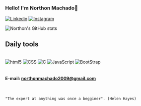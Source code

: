 ### Hello! I'm Northon Machado👋

[![Linkedin](https://img.shields.io/badge/LinkedIn-0077B5?style=for-the-badge&logo=linkedin&logoColor=white)](https://www.linkedin.com/in/northon-machado-7136b91a0/)
[![Instagram](https://img.shields.io/badge/Instagram-E4405F?style=for-the-badge&logo=instagram&logoColor=white)](https://instagram.com/northon_machado?igshid=YmMyMTA2M2Y=)

![Northon's GitHub stats](https://github-readme-stats.vercel.app/api?username=DevNorthon&show_icons=true&theme=merko)

## Daily tools

<div style="display: inline_block"><br/>
    <img align="center" alt="html5" src="https://img.shields.io/badge/HTML5-E34F26?style=for-the-badge&logo=html5&logoColor=white" />
    <img align="center" alt="CSS" src="https://img.shields.io/badge/CSS-239120?&style=for-the-badge&logo=css3&logoColor=white" />
    <img align="center" alt="C" src="https://img.shields.io/badge/C-00599C?style=for-the-badge&logo=c&logoColor=white" />
    <img align="center" alt="JavaScript" src="https://img.shields.io/badge/JavaScript-F7DF1E?style=for-the-badge&logo=javascript&logoColor=black" />
    <img align="center" alt="BootStrap" src="https://img.shields.io/badge/Bootstrap-563D7C?style=for-the-badge&logo=bootstrap&logoColor=white" />
    </div><br/>

#### E-mail: northonmachado2009@gmail.com

<br/>

    "The expert at anything was once a begginer". (Helen Hayes)

